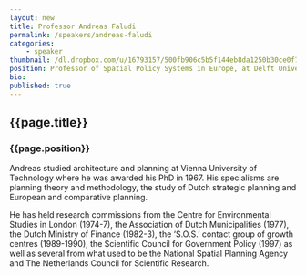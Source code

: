 ```yaml
---
layout: new
title: Professor Andreas Faludi
permalink: /speakers/andreas-faludi
categories: 
    - speaker
thumbnail: /dl.dropbox.com/u/16793157/500fb906c5b5f144eb8da1250b30ce0f748d2770.jpg
position: Professor of Spatial Policy Systems in Europe, at Delft University of Technology, Netherlands
bio: 
published: true
---
```


## {{page.title}}
### {{page.position}}

Andreas studied architecture and planning at Vienna University of Technology where he was awarded his PhD in 1967. His specialisms are planning theory and methodology, the study of Dutch strategic planning and European and comparative planning. 

He has held research commissions from the Centre for Environmental Studies in London (1974-7), the Association of Dutch Municipalities (1977), the Dutch Ministry of Finance (1982-3), the ‘S.O.S.’ contact group of growth centres (1989-1990), the Scientific Council for Government Policy (1997) as well as several from what used to be the National Spatial Planning Agency and The Netherlands Council for Scientific Research.